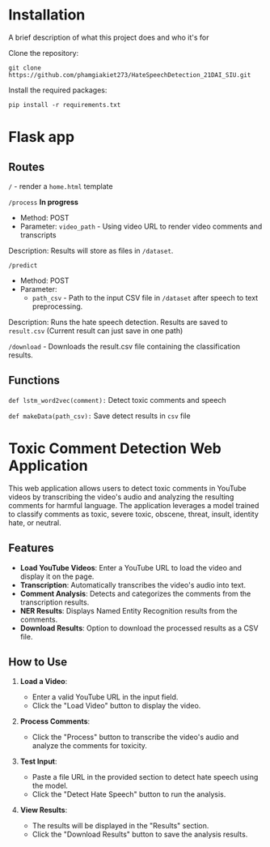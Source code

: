

# Installation

A brief description of what this project does and who it's for

Clone the repository:
```
git clone https://github.com/phamgiakiet273/HateSpeechDetection_21DAI_SIU.git
```

Install the required packages:
```
pip install -r requirements.txt
```

# Flask app
## Routes

`/` - render a `home.html` template

`/process` **In progress**

- Method: POST
- Parameter: `video_path` - Using video URL to render video comments and transcripts

Description: Results will store as files in `/dataset`.

`/predict`

- Method: POST
- Parameter:   
    - `path_csv` - Path to the input CSV file in `/dataset` after speech to text preprocessing.

Description: Runs the hate speech detection. Results are saved to `result.csv` (Current result can just save in one path)

`/download` - Downloads the result.csv file containing the classification results.

## Functions

`def lstm_word2vec(comment):` Detect toxic comments and speech

`def makeData(path_csv):` Save detect results in `csv` file

# Toxic Comment Detection Web Application

This web application allows users to detect toxic comments in YouTube videos by transcribing the video's audio and analyzing the resulting comments for harmful language. The application leverages a model trained to classify comments as toxic, severe toxic, obscene, threat, insult, identity hate, or neutral.

## Features

- **Load YouTube Videos**: Enter a YouTube URL to load the video and display it on the page.
- **Transcription**: Automatically transcribes the video's audio into text.
- **Comment Analysis**: Detects and categorizes the comments from the transcription results.
- **NER Results**: Displays Named Entity Recognition results from the comments.
- **Download Results**: Option to download the processed results as a CSV file.

## How to Use

1. **Load a Video**:
   - Enter a valid YouTube URL in the input field.
   - Click the "Load Video" button to display the video.

2. **Process Comments**:
   - Click the "Process" button to transcribe the video's audio and analyze the comments for toxicity.

3. **Test Input**:
   - Paste a file URL in the provided section to detect hate speech using the model.
   - Click the "Detect Hate Speech" button to run the analysis.

4. **View Results**:
   - The results will be displayed in the "Results" section.
   - Click the "Download Results" button to save the analysis results.

